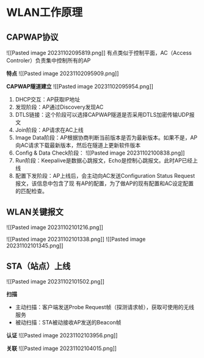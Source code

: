 # WLAN工作原理
## CAPWAP协议
![[Pasted image 20231102095819.png]]
有点类似于控制平面，AC（Access Controler）负责集中控制所有的AP

**特点**
![[Pasted image 20231102095909.png]]


**CAPWAP隧道建立**
![[Pasted image 20231102095954.png]]
1. DHCP交互：AP获取IP地址
2. 发现阶段：AP通过Discovery发现AC
3. DTLS链接：这个阶段可以选择CAPWAP隧道是否采用DTLS加密传输UDP报文
4. Join阶段：AP请求在AC上线
5. Image Data阶段：AP根据协商判断当前版本是否为最新版本。如果不是，AP向AC请求下载最新版本，然后在隧道上更新软件版本
6. Config & Data Check阶段： ![[Pasted image 20231102100838.png]]
7. Run阶段：Keepalive是数据心跳报文，Echo是控制心跳报文。此时AP已经上线
8. 配置下发阶段：AP上线后，会主动向AC发送Configuration Status Request报文，该信息中包含了现 有AP的配置，为了做AP的现有配置和AC设定配置的匹配检查。

## WLAN关键报文
![[Pasted image 20231102101216.png]]

![[Pasted image 20231102101338.png]]
![[Pasted image 20231102101345.png]]

## STA（站点）上线
![[Pasted image 20231102101502.png]]

**扫描**
- 主动扫描：客户端发送Probe Request帧（探测请求帧），获取可使用的无线服务
- 被动扫描：STA被动接收AP发送的Beacon帧

**认证**
![[Pasted image 20231102103956.png]]

**关联**
![[Pasted image 20231102104015.png]]

